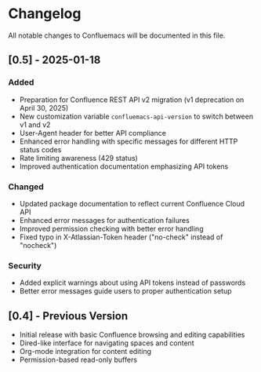 # Changelog

All notable changes to Confluemacs will be documented in this file.

## [0.5] - 2025-01-18

### Added
- Preparation for Confluence REST API v2 migration (v1 deprecation on April 30, 2025)
- New customization variable `confluemacs-api-version` to switch between v1 and v2
- User-Agent header for better API compliance
- Enhanced error handling with specific messages for different HTTP status codes
- Rate limiting awareness (429 status)
- Improved authentication documentation emphasizing API tokens

### Changed
- Updated package documentation to reflect current Confluence Cloud API
- Enhanced error messages for authentication failures
- Improved permission checking with better error handling
- Fixed typo in X-Atlassian-Token header ("no-check" instead of "nocheck")

### Security
- Added explicit warnings about using API tokens instead of passwords
- Better error messages guide users to proper authentication setup

## [0.4] - Previous Version

- Initial release with basic Confluence browsing and editing capabilities
- Dired-like interface for navigating spaces and content
- Org-mode integration for content editing
- Permission-based read-only buffers